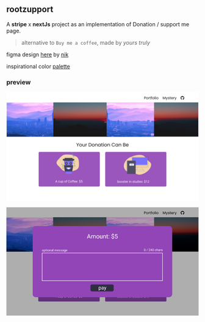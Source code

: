 ## rootzupport

A **stripe** x **nextJs** project as an implementation of Donation / support me page.

> alternative to `Buy me a coffee`, made by *yours truly*


figma design [here](https://www.figma.com/file/We5Rw9527qZNjQVqh2va1G/rootzupport?node-id=0%3A1) by [nik](https://www.twitter.com/iamn1khil)

inspirational color [palette](https://colorhunt.co/palette/4c3f919145b6b958a5ff5677) 

### preview

![img-1](desktop.png)

![img-2](desktop_modal_active.png)